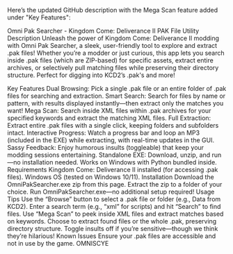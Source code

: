 Here’s the updated GitHub description with the Mega Scan feature added under "Key Features":

Omni Pak Searcher - Kingdom Come: Deliverance II PAK File Utility
Description
Unleash the power of Kingdom Come: Deliverance II modding with Omni Pak Searcher, a sleek, user-friendly tool to explore and extract .pak files! Whether you’re a modder or just curious, this app lets you search inside .pak files (which are ZIP-based) for specific assets, extract entire archives, or selectively pull matching files while preserving their directory structure. Perfect for digging into KCD2’s .pak's and more!

Key Features
Dual Browsing: Pick a single .pak file or an entire folder of .pak files for searching and extraction.
Smart Search: Search for files by name or pattern, with results displayed instantly—then extract only the matches you want!
Mega Scan: Search inside XML files within .pak archives for your specified keywords and extract the matching XML files.
Full Extraction: Extract entire .pak files with a single click, keeping folders and subfolders intact.
Interactive Progress: Watch a progress bar and loop an MP3 (included in the EXE) while extracting, with real-time updates in the GUI.
Sassy Feedback: Enjoy humorous insults (toggleable) that keep your modding sessions entertaining.
Standalone EXE: Download, unzip, and run—no installation needed. Works on Windows with Python bundled inside.
Requirements
Kingdom Come: Deliverance II installed (for accessing .pak files).
Windows OS (tested on Windows 10/11).
Installation
Download the OmniPakSearcher.exe zip from this page.
Extract the zip to a folder of your choice.
Run OmniPakSearcher.exe—no additional setup required!
Usage Tips
Use the “Browse” button to select a .pak file or folder (e.g., Data from KCD2).
Enter a search term (e.g., “xml” for scripts) and hit “Search” to find files.
Use “Mega Scan” to peek inside XML files and extract matches based on keywords.
Choose to extract found files or the whole .pak, preserving directory structure.
Toggle insults off if you’re sensitive—though we think they’re hilarious!
Known Issues
Ensure your .pak files are accessible and not in use by the game.
OMNISCYE
